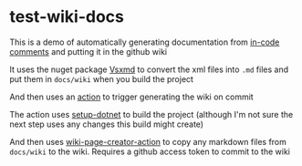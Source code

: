 # test-wiki-docs

This is a demo of automatically generating documentation from [in-code comments](https://docs.microsoft.com/en-us/dotnet/csharp/codedoc) and putting it in the github wiki

It uses the nuget package [Vsxmd](https://github.com/lijunle/Vsxmd) to convert the xml files into `.md` files and put them in `docs/wiki` when you build the project

And then uses an [action](https://github.com/lauraivendi/test-wiki-docs/blob/master/.github/workflows/main.yml) to trigger generating the wiki on commit

The action uses [setup-dotnet](https://github.com/actions/setup-dotnet) to build the project (although I'm not sure the next step uses any changes this build might create)

And then uses [wiki-page-creator-action](https://github.com/Decathlon/wiki-page-creator-action) to copy any markdown files from `docs/wiki` to the wiki. Requires a github access token to commit to the wiki

